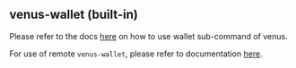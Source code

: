 ## venus-wallet (built-in)

Please refer to the docs [here](https://github.com/filecoin-project/venus-wallet/blob/master/docs/en/getting-started-local.md) on how to use wallet sub-command of venus. 

For use of remote `venus-wallet`, please refer to documentation [here](venus-wallet.md).